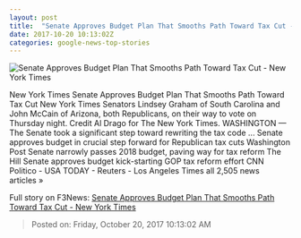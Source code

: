 ```yaml
---
layout: post
title:  "Senate Approves Budget Plan That Smooths Path Toward Tax Cut - New York Times"
date: 2017-10-20 10:13:02Z
categories: google-news-top-stories
---
```


![Senate Approves Budget Plan That Smooths Path Toward Tax Cut - New York Times](https://static01.nyt.com/images/2017/10/20/us/20dcbudgetvote/20dc-taxbill-facebookJumbo.jpg)

New York Times Senate Approves Budget Plan That Smooths Path Toward Tax Cut New York Times Senators Lindsey Graham of South Carolina and John McCain of Arizona, both Republicans, on their way to vote on Thursday night. Credit Al Drago for The New York Times. WASHINGTON — The Senate took a significant step toward rewriting the tax code ... Senate approves budget in crucial step forward for Republican tax cuts Washington Post Senate narrowly passes 2018 budget, paving way for tax reform The Hill Senate approves budget kick-starting GOP tax reform effort CNN Politico - USA TODAY - Reuters - Los Angeles Times all 2,505 news articles »


Full story on F3News: [Senate Approves Budget Plan That Smooths Path Toward Tax Cut - New York Times](http://www.f3nws.com/n/mBxKKH)

> Posted on: Friday, October 20, 2017 10:13:02 AM
